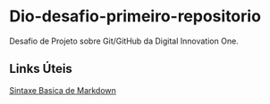 # Dio-desafio-primeiro-repositorio
Desafio de Projeto sobre Git/GitHub da Digital Innovation One.

## Links Úteis
[Sintaxe  Basica de Markdown](https://www.markdownguide.org/basic-syntax/)
